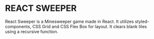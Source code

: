 # REACT SWEEPER

React Sweeper is a Minesweeper game made in React.  It utilizes styled-components, CSS Grid and CSS Flex Box for layout.  It clears blank tiles using a recursive function.
